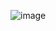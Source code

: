 ![image](https://github.com/Rahul-chaurasiya/Leetcode-Practice-Problem/assets/77222540/e869bd86-3f76-4f93-a991-b32b3491da75)
